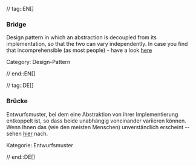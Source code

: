 // tag::EN[]
### Bridge

Design pattern in which an abstraction is decoupled from its implementation,
so that the two can vary independently. In case you find that incomprehensible
(as most people) - have a look
[here](http://www.cs.sjsu.edu/~pearce/modules/patterns/platform/bridge/index.htm)

Category: Design-Pattern


// end::EN[]

// tag::DE[]
### Brücke

Entwurfsmuster, bei dem eine Abstraktion von ihrer Implementierung
entkoppelt ist, so dass beide unabhängig voneinander variieren können.
Wenn Ihnen das (wie den meisten Menschen) unverständlich erscheint --
sehen
[hier](http://www.cs.sjsu.edu/~pearce/modules/patterns/platform/bridge/index.htm)
nach.

Kategorie: Entwurfsmuster


// end::DE[]

